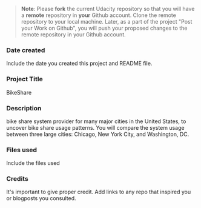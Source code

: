 >**Note**: Please **fork** the current Udacity repository so that you will have a **remote** repository in **your** Github account. Clone the remote repository to your local machine. Later, as a part of the project "Post your Work on Github", you will push your proposed changes to the remote repository in your Github account.

### Date created
Include the date you created this project and README file.

### Project Title
BikeShare

### Description
bike share system provider for many major cities in the United States, to uncover bike share usage patterns. You will compare the system usage between three large cities: Chicago, New York City, and Washington, DC.



### Files used
Include the files used

### Credits
It's important to give proper credit. Add links to any repo that inspired you or blogposts you consulted.

